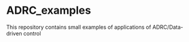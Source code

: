 # ADRC_examples
This repository contains small examples of applications of ADRC/Data-driven control
